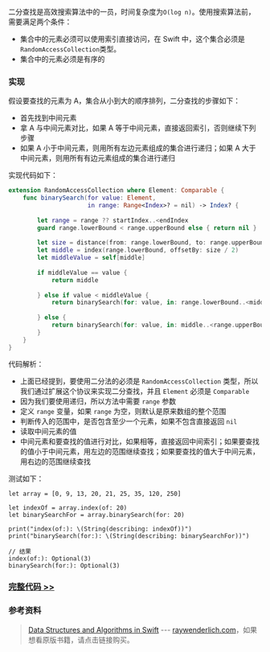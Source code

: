 二分查找是高效搜索算法中的一员，时间复杂度为`O(log n)`。使用搜索算法前，需要满足两个条件：

- 集合中的元素必须可以使用索引直接访问，在 Swift 中，这个集合必须是`RandomAccessCollection`类型。
- 集合中的元素必须是有序的

### 实现

假设要查找的元素为 A，集合从小到大的顺序排列，二分查找的步骤如下：

- 首先找到中间元素
- 拿 A 与中间元素对比，如果 A 等于中间元素，直接返回索引，否则继续下列步骤
- 如果 A 小于中间元素，则用所有左边元素组成的集合进行递归；如果 A 大于中间元素，则用所有有边元素组成的集合进行递归

实现代码如下：

```swift
extension RandomAccessCollection where Element: Comparable {
    func binarySearch(for value: Element,
                      in range: Range<Index>? = nil) -> Index? {
        
        let range = range ?? startIndex..<endIndex
        guard range.lowerBound < range.upperBound else { return nil }
        
        let size = distance(from: range.lowerBound, to: range.upperBound)
        let middle = index(range.lowerBound, offsetBy: size / 2)
        let middleValue = self[middle]
        
        if middleValue == value {
            return middle
            
        } else if value < middleValue {
            return binarySearch(for: value, in: range.lowerBound..<middle)
            
        } else {
            return binarySearch(for: value, in: middle..<range.upperBound)
        }
    }
}
```

代码解析：

- 上面已经提到，要使用二分法的必须是 `RandomAccessCollection` 类型，所以我们通过扩展这个协议来实现二分查找，并且 `Element` 必须是 `Comparable`
- 因为我们要使用递归，所以方法中需要 `range` 参数
- 定义 `range` 变量，如果 `range` 为空，则默认是原来数组的整个范围
- 判断传入的范围中，是否包含至少一个元素，如果不包含直接返回 `nil`
- 读取中间元素的值
- 中间元素和要查找的值进行对比，如果相等，直接返回中间索引；如果要查找的值小于中间元素，用左边的范围继续查找；如果要查找的值大于中间元素，用右边的范围继续查找

测试如下：

```
let array = [0, 9, 13, 20, 21, 25, 35, 120, 250]

let indexOf = array.index(of: 20)
let binarySearchFor = array.binarySearch(for: 20)

print("index(of:): \(String(describing: indexOf))")
print("binarySearch(for:): \(String(describing: binarySearchFor))")

// 结果
index(of:): Optional(3)
binarySearch(for:): Optional(3)
```

### [完整代码 >>](https://github.com/Lebron1992/swift-algorithm-demo/blob/master/swift-algorithm/Binary%20Search/BinarySearch.swift)

### 参考资料

> [Data Structures and Algorithms in Swift](https://store.raywenderlich.com/products/data-structures-and-algorithms-in-swift) --- [raywenderlich.com](https://www.raywenderlich.com/)，如果想看原版书籍，请点击链接购买。
